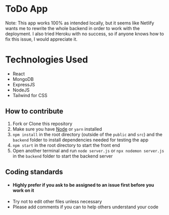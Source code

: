 # ToDo App

Note: This app works 100% as intended locally, but it seems like Netlify wants me to rewrite the whole backend in order to work with the deployment. I also tried Heroku with no success, so if anyone knows how to fix this issue, I would appreciate it.
 
# Technologies Used

* React
* MongoDB
* ExpressJS
* NodeJS
* Tailwind for CSS

## How to contribute 

1. Fork or Clone this repository
2. Make sure you have [Node](https://nodejs.org/en/) or `yarn` installed 
3. `npm install` in the root directory (outside of the `public` and `src`) and the `backend` folder to install dependencies needed for testing the app
4. `npm start` in the root directory to start the front end
5. Open another terminal and run `node server.js` or `npx nodemon server.js` in the `backend` folder to start the backend server

## Coding standards
* #### Highly prefer if you ask to be assigned to an issue first before you work on it
* Try not to edit other files unless necessary
* Please add comments if you can to help others understand your code
